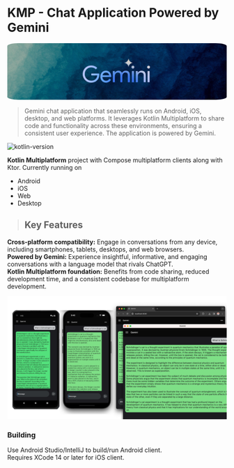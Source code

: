 # KMP - Chat Application Powered by Gemini
<img src="readme_images/gemini_logo.png" alt="fusion banner" style="border-radius:5%;" />

>Gemini chat application that seamlessly runs on Android, iOS, desktop, and web platforms. It leverages Kotlin Multiplatform to share code and functionality across these environments, ensuring a consistent user experience. The application is powered by Gemini.

![kotlin-version](https://img.shields.io/badge/kotlin-1.9.21-green)


**Kotlin Multiplatform** project with Compose multiplatform clients along with Ktor. Currently running on
- Android
- iOS
- Web
- Desktop

>## Key Features

<b>Cross-platform compatibility:</b> Engage in conversations from any device, including smartphones, tablets, desktops, and web browsers.</br>
<b>Powered by Gemini:</b> Experience insightful, informative, and engaging conversations with a language model that rivals ChatGPT.</br>
<b>Kotlin Multiplatform foundation:</b> Benefits from code sharing, reduced development time, and a consistent codebase for multiplatform development.</br>
 
<img src="readme_images/target_images.png" alt="ss"/>

### Building

Use Android Studio/IntelliJ to build/run Android client.</br>
Requires XCode 14 or later for iOS client.
